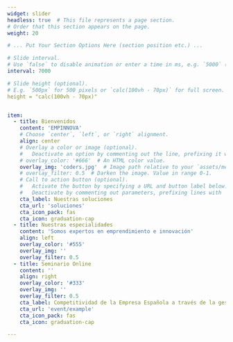 ```yaml
---
widget: slider
headless: true  # This file represents a page section.
# Order that this section appears on the page.
weight: 20

# ... Put Your Section Options Here (section position etc.) ...

# Slide interval.
# Use `false` to disable animation or enter a time in ms, e.g. `5000` (5s).
interval: 7000

# Slide height (optional).
# E.g. `500px` for 500 pixels or `calc(100vh - 70px)` for full screen.
height = "calc(100vh - 70px)"


item:
  - title: Bienvenidos
    content: 'EMPINNOVA'
    # Choose `center`, `left`, or `right` alignment.
    align: center
    # Overlay a color or image (optional).
    #   Deactivate an option by commenting out the line, prefixing it with `#`.
    # overlay_color: '#666'  # An HTML color value.
    overlay_img: 'coders.jpg'  # Image path relative to your `assets/media/` folder
    # overlay_filter: 0.5  # Darken the image. Value in range 0-1.
    # Call to action button (optional).
    #   Activate the button by specifying a URL and button label below.
    #   Deactivate by commenting out parameters, prefixing lines with `#`.
    cta_label: Nuestras soluciones
    cta_url: 'soluciones'
    cta_icon_pack: fas
    cta_icon: graduation-cap
  - title: Nuestras especialidades
    content: 'Somos expertos en emprendimiento e innovación'
    align: left
    overlay_color: '#555'
    overlay_img: ''
    overlay_filter: 0.5
  - title: Seminario Online
    content: ''
    align: right
    overlay_color: '#333'
    overlay_img: ''
    overlay_filter: 0.5
    cta_label: Competitividad de la Empresa Española a través de la gestión directiva
    cta_url: 'event/example'
    cta_icon_pack: fas
    cta_icon: graduation-cap

---
```

